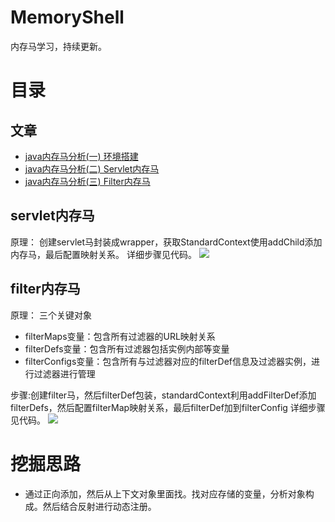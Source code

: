 # MemoryShell
内存马学习，持续更新。


# 目录

## 文章
- [java内存马分析(一) 环境搭建](https://mp.weixin.qq.com/s/4Bz6UQzC6SEnjSPC4W5fyQ)
- [java内存马分析(二) Servlet内存马](https://mp.weixin.qq.com/s/VLc5TmTAuCttS_DhUSdBuw)
- [java内存马分析(三) Filter内存马](https://mp.weixin.qq.com/s/OWH42PojsFGO4fHSsUJhnw)

## servlet内存马
原理：
创建servlet马封装成wrapper，获取StandardContext使用addChild添加内存马，最后配置映射关系。
详细步骤见代码。
![](img/servlet.png)

## filter内存马
原理： 
三个关键对象
- filterMaps变量：包含所有过滤器的URL映射关系
- filterDefs变量：包含所有过滤器包括实例内部等变量
- filterConfigs变量：包含所有与过滤器对应的filterDef信息及过滤器实例，进行过滤器进行管理   
 
步骤:创建filter马，然后filterDef包装，standardContext利用addFilterDef添加filterDefs，然后配置filterMap映射关系，最后filterDef加到filterConfig
详细步骤见代码。
![](img/filter.png)

# 挖掘思路
- 通过正向添加，然后从上下文对象里面找。找对应存储的变量，分析对象构成。然后结合反射进行动态注册。
